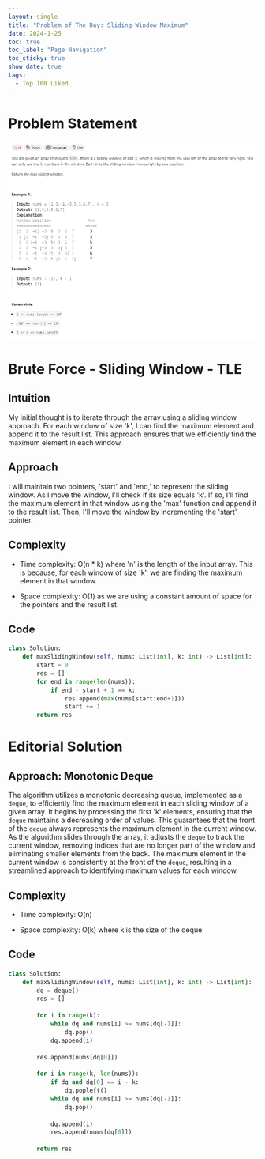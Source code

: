 ```yaml
---
layout: single
title: "Problem of The Day: Sliding Window Maximum"
date: 2024-1-25
toc: true
toc_label: "Page Navigation"
toc_sticky: true
show_date: true
tags:
  - Top 100 Liked
---
```

# Problem Statement
[![problem](/assets/images/2024-01-25_23-32-53-problem-239.png)](/assets/images/2024-01-25_23-32-53-problem-239.png)


# Brute Force - Sliding Window - TLE
## Intuition
My initial thought is to iterate through the array using a sliding window approach. For each window of size 'k', I can find the maximum element and append it to the result list. This approach ensures that we efficiently find the maximum element in each window.

## Approach
I will maintain two pointers, 'start' and 'end,' to represent the sliding window. As I move the window, I'll check if its size equals 'k'. If so, I'll find the maximum element in that window using the 'max' function and append it to the result list. Then, I'll move the window by incrementing the 'start' pointer.

## Complexity
- Time complexity:
O(n * k) where 'n' is the length of the input array. This is because, for each window of size 'k', we are finding the maximum element in that window.

- Space complexity:
O(1) as we are using a constant amount of space for the pointers and the result list.

## Code
```python
class Solution:
    def maxSlidingWindow(self, nums: List[int], k: int) -> List[int]:
        start = 0
        res = []
        for end in range(len(nums)):
            if end - start + 1 == k:
                res.append(max(nums[start:end+1]))
                start += 1
        return res
```

# Editorial Solution
## Approach: Monotonic Deque

The algorithm utilizes a monotonic decreasing queue, implemented as a `deque`, to efficiently find the maximum element in each sliding window of a given array. It begins by processing the first 'k' elements, ensuring that the `deque` maintains a decreasing order of values. This guarantees that the front of the `deque` always represents the maximum element in the current window. As the algorithm slides through the array, it adjusts the `deque` to track the current window, removing indices that are no longer part of the window and eliminating smaller elements from the back. The maximum element in the current window is consistently at the front of the `deque`, resulting in a streamlined approach to identifying maximum values for each window.

## Complexity
- Time complexity:
O(n)

- Space complexity:
O(k) where k is the size of the deque

## Code
```python
class Solution:
    def maxSlidingWindow(self, nums: List[int], k: int) -> List[int]:
        dq = deque()
        res = []

        for i in range(k):
            while dq and nums[i] >= nums[dq[-1]]:
                dq.pop()
            dq.append(i)

        res.append(nums[dq[0]])

        for i in range(k, len(nums)):
            if dq and dq[0] == i - k:
                dq.popleft()
            while dq and nums[i] >= nums[dq[-1]]:
                dq.pop()

            dq.append(i)
            res.append(nums[dq[0]])

        return res
```